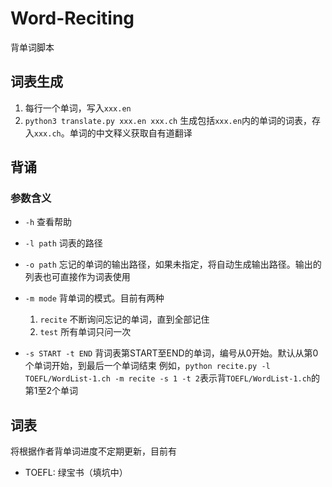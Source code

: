 # Word-Reciting
背单词脚本
## 词表生成

1. 每行一个单词，写入`xxx.en`
2. `python3 translate.py xxx.en xxx.ch` 生成包括`xxx.en`内的单词的词表，存入`xxx.ch`。单词的中文释义获取自有道翻译

## 背诵

### 参数含义

* `-h` 查看帮助
* `-l path` 词表的路径
* `-o path` 忘记的单词的输出路径，如果未指定，将自动生成输出路径。输出的列表也可直接作为词表使用
* `-m mode` 背单词的模式。目前有两种
  1. `recite` 不断询问忘记的单词，直到全部记住
  2. `test` 所有单词只问一次

* `-s START -t END` 背词表第START至END的单词，编号从0开始。默认从第0个单词开始，到最后一个单词结束
例如，`python recite.py -l TOEFL/WordList-1.ch -m recite -s 1 -t 2`表示背`TOEFL/WordList-1.ch`的第1至2个单词
## 词表

将根据作者背单词进度不定期更新，目前有

* TOEFL: 绿宝书（填坑中）

